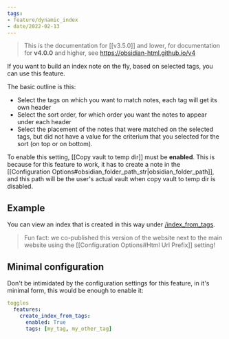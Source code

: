 ```yaml
---
tags:
- feature/dynamic_index
- date/2022-02-13
---
```

> This is the documentation for [[v3.5.0]] and lower, for documentation for **v4.0.0** and higher, see https://obsidian-html.github.io/v4


If you want to build an index note on the fly, based on selected tags, you can use this feature.

The basic outline is this:
- Select the tags on which you want to match notes, each tag will get its own header
- Select the sort order, for which order you want the notes to appear under each header
- Select the placement of the notes that were matched on the selected tags, but did not have a value for the criterium that you selected for the sort (on top or on bottom).

To enable this setting, [[Copy vault to temp dir]] must be **enabled**. This is because for this feature to work, it has to create a note in the [[Configuration Options#obsidian_folder_path_str|obsidian_folder_path]], and this path will be the user's actual vault when copy vault to temp dir is disabled.

## Example
You can view an index that is created in this way under [/index_from_tags](/index_from_tags). 

> Fun fact: we co-published this version of the website next to the main website using the [[Configuration Options#Html Url Prefix]] setting!

## Minimal configuration
Don't be intimidated by the configuration settings for this feature, in it's minimal form, this would be enough to enable it:

``` yaml
toggles
  features:
    create_index_from_tags:
      enabled: True
      tags: [my_tag, my_other_tag]
```

